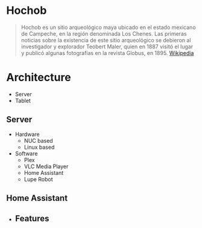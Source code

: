 # Hochob

> Hochob es un sitio arqueológico maya ubicado en el estado mexicano de Campeche, en la región denominada Los Chenes. Las primeras noticias sobre la existencia de este sitio arqueológico se debieron al investigador y explorador Teobert Maler, quien en 1887 visitó el lugar y publicó algunas fotografías en la revista Globus, en 1895. [Wikipedia](https://es.wikipedia.org/wiki/Hochob)

# Architecture

- Server
- Tablet

## Server

- Hardware
  - NUC based
  - Linux based
- Software
  - Plex
  - VLC Media Player
  - Home Assistant
  - Lupe Robot


## Home Assistant

- Features
  - 

